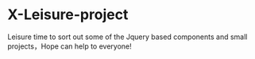 # X-Leisure-project
Leisure time to sort out some of the Jquery based components and small projects，Hope can help to everyone!
